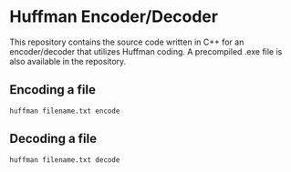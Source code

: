 # Huffman Encoder/Decoder

This repository contains the source code written in C++ for an encoder/decoder that utilizes Huffman coding. A precompiled .exe file is also available in the repository.

## Encoding a file

`huffman filename.txt encode`

## Decoding a file

`huffman filename.txt decode`
